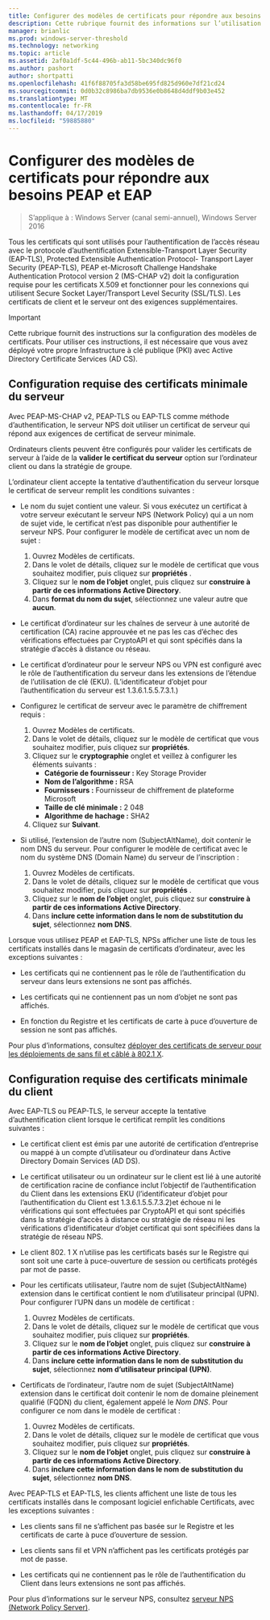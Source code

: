 ```yaml
---
title: Configurer des modèles de certificats pour répondre aux besoins PEAP et EAP
description: Cette rubrique fournit des informations sur l’utilisation de certificats avec le serveur de stratégie réseau et accès à distance dans Windows Server 2016.
manager: brianlic
ms.prod: windows-server-threshold
ms.technology: networking
ms.topic: article
ms.assetid: 2af0a1df-5c44-496b-ab11-5bc340dc96f0
ms.author: pashort
author: shortpatti
ms.openlocfilehash: 41f6f88705fa3d58be695fd825d960e7df21cd24
ms.sourcegitcommit: 0d0b32c8986ba7db9536e0b8648d4ddf9b03e452
ms.translationtype: MT
ms.contentlocale: fr-FR
ms.lasthandoff: 04/17/2019
ms.locfileid: "59885880"
---
```

# <a name="configure-certificate-templates-for-peap-and-eap-requirements"></a>Configurer des modèles de certificats pour répondre aux besoins PEAP et EAP

>S’applique à : Windows Server (canal semi-annuel), Windows Server 2016

Tous les certificats qui sont utilisés pour l’authentification de l’accès réseau avec le protocole d’authentification Extensible\-Transport Layer Security \(EAP\-TLS\), Protected Extensible Authentication Protocol\- Transport Layer Security \(PEAP\-TLS\), PEAP et\-Microsoft Challenge Handshake Authentication Protocol version 2 \(MS\-CHAP v2\) doit la configuration requise pour les certificats X.509 et fonctionner pour les connexions qui utilisent Secure Socket Layer/Transport Level Security (SSL/TLS). Les certificats de client et le serveur ont des exigences supplémentaires.

>[!IMPORTANT]
>Cette rubrique fournit des instructions sur la configuration des modèles de certificats. Pour utiliser ces instructions, il est nécessaire que vous avez déployé votre propre Infrastructure à clé publique \(PKI\) avec Active Directory Certificate Services \(AD CS\).

## <a name="minimum-server-certificate-requirements"></a>Configuration requise des certificats minimale du serveur

Avec PEAP\-MS\-CHAP v2, PEAP\-TLS ou EAP\-TLS comme méthode d’authentification, le serveur NPS doit utiliser un certificat de serveur qui répond aux exigences de certificat de serveur minimale. 

Ordinateurs clients peuvent être configurés pour valider les certificats de serveur à l’aide de la **valider le certificat du serveur** option sur l’ordinateur client ou dans la stratégie de groupe. 

L’ordinateur client accepte la tentative d’authentification du serveur lorsque le certificat de serveur remplit les conditions suivantes :

- Le nom du sujet contient une valeur. Si vous exécutez un certificat à votre serveur exécutant le serveur NPS (Network Policy) qui a un nom de sujet vide, le certificat n’est pas disponible pour authentifier le serveur NPS. Pour configurer le modèle de certificat avec un nom de sujet :

    1. Ouvrez Modèles de certificats.
    2. Dans le volet de détails, cliquez sur le modèle de certificat que vous souhaitez modifier, puis cliquez sur **propriétés** .
    3. Cliquez sur le **nom de l’objet** onglet, puis cliquez sur **construire à partir de ces informations Active Directory**.
    4. Dans **format du nom du sujet**, sélectionnez une valeur autre que **aucun**.

- Le certificat d’ordinateur sur les chaînes de serveur à une autorité de certification (CA) racine approuvée et ne pas les cas d’échec des vérifications effectuées par CryptoAPI et qui sont spécifiés dans la stratégie d’accès à distance ou réseau.

- Le certificat d’ordinateur pour le serveur NPS ou VPN est configuré avec le rôle de l’authentification du serveur dans les extensions de l’étendue de l’utilisation de clé (EKU). (L’identificateur d’objet pour l’authentification du serveur est 1.3.6.1.5.5.7.3.1.)

- Configurez le certificat de serveur avec le paramètre de chiffrement requis :

    1. Ouvrez Modèles de certificats.
    2. Dans le volet de détails, cliquez sur le modèle de certificat que vous souhaitez modifier, puis cliquez sur **propriétés**.
    3. Cliquez sur le **cryptographie** onglet et veillez à configurer les éléments suivants :
       - **Catégorie de fournisseur :** Key Storage Provider
       - **Nom de l’algorithme :** RSA
       - **Fournisseurs :** Fournisseur de chiffrement de plateforme Microsoft
       - **Taille de clé minimale :** 2 048
       - **Algorithme de hachage :** SHA2
    4. Cliquez sur **Suivant**.

- Si utilisé, l’extension de l’autre nom (SubjectAltName), doit contenir le nom DNS du serveur. Pour configurer le modèle de certificat avec le nom du système DNS (Domain Name) du serveur de l’inscription : 

    1. Ouvrez Modèles de certificats.
    2. Dans le volet de détails, cliquez sur le modèle de certificat que vous souhaitez modifier, puis cliquez sur **propriétés** .
    3. Cliquez sur le **nom de l’objet** onglet, puis cliquez sur **construire à partir de ces informations Active Directory**.
    4. Dans **inclure cette information dans le nom de substitution du sujet**, sélectionnez **nom DNS**.

Lorsque vous utilisez PEAP et EAP-TLS, NPSs afficher une liste de tous les certificats installés dans le magasin de certificats d’ordinateur, avec les exceptions suivantes :

- Les certificats qui ne contiennent pas le rôle de l’authentification du serveur dans leurs extensions ne sont pas affichés.

- Les certificats qui ne contiennent pas un nom d’objet ne sont pas affichés.

- En fonction du Registre et les certificats de carte à puce d’ouverture de session ne sont pas affichés.

Pour plus d’informations, consultez [déployer des certificats de serveur pour les déploiements de sans fil et câblé à 802.1 X](https://technet.microsoft.com/windows-server-docs/networking/core-network-guide/cncg/server-certs/deploy-server-certificates-for-802.1x-wired-and-wireless-deployments).

## <a name="minimum-client-certificate-requirements"></a>Configuration requise des certificats minimale du client

Avec EAP-TLS ou PEAP-TLS, le serveur accepte la tentative d’authentification client lorsque le certificat remplit les conditions suivantes :

- Le certificat client est émis par une autorité de certification d’entreprise ou mappé à un compte d’utilisateur ou d’ordinateur dans Active Directory Domain Services \(AD DS\).

- Le certificat utilisateur ou un ordinateur sur le client est lié à une autorité de certification racine de confiance inclut l’objectif de l’authentification du Client dans les extensions EKU \(l’identificateur d’objet pour l’authentification du Client est 1.3.6.1.5.5.7.3.2\)et échoue ni le vérifications qui sont effectuées par CryptoAPI et qui sont spécifiés dans la stratégie d’accès à distance ou stratégie de réseau ni les vérifications d’identificateur d’objet certificat qui sont spécifiées dans la stratégie de réseau NPS.

- Le client 802. 1 X n’utilise pas les certificats basés sur le Registre qui sont soit une carte à puce-ouverture de session ou certificats protégés par mot de passe.

- Pour les certificats utilisateur, l’autre nom de sujet \(SubjectAltName\) extension dans le certificat contient le nom d’utilisateur principal \(UPN\). Pour configurer l’UPN dans un modèle de certificat :

    1. Ouvrez Modèles de certificats.
    2. Dans le volet de détails, cliquez sur le modèle de certificat que vous souhaitez modifier, puis cliquez sur **propriétés**.
    3. Cliquez sur le **nom de l’objet** onglet, puis cliquez sur **construire à partir de ces informations Active Directory**.
    4. Dans **inclure cette information dans le nom de substitution du sujet**, sélectionnez **nom d’utilisateur principal \(UPN\)**.

- Certificats de l’ordinateur, l’autre nom de sujet \(SubjectAltName\) extension dans le certificat doit contenir le nom de domaine pleinement qualifié \(FQDN\) du client, également appelé le  *Nom DNS*. Pour configurer ce nom dans le modèle de certificat :

    1. Ouvrez Modèles de certificats.
    2. Dans le volet de détails, cliquez sur le modèle de certificat que vous souhaitez modifier, puis cliquez sur **propriétés**.
    3. Cliquez sur le **nom de l’objet** onglet, puis cliquez sur **construire à partir de ces informations Active Directory**.
    4. Dans **inclure cette information dans le nom de substitution du sujet**, sélectionnez **nom DNS**.

Avec PEAP\-TLS et EAP\-TLS, les clients affichent une liste de tous les certificats installés dans le composant logiciel enfichable Certificats, avec les exceptions suivantes :

- Les clients sans fil ne s’affichent pas basée sur le Registre et les certificats de carte à puce d’ouverture de session. 

- Les clients sans fil et VPN n’affichent pas les certificats protégés par mot de passe. 

- Les certificats qui ne contiennent pas le rôle de l’authentification du Client dans leurs extensions ne sont pas affichés.


Pour plus d’informations sur le serveur NPS, consultez [serveur NPS (Network Policy Server)](nps-top.md).
